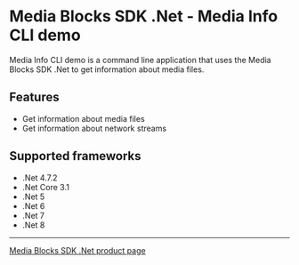 # Media Blocks SDK .Net - Media Info CLI demo

Media Info CLI demo is a command line application that uses the Media Blocks SDK .Net to get information about media files.

## Features

- Get information about media files
- Get information about network streams

## Supported frameworks

- .Net 4.7.2
- .Net Core 3.1
- .Net 5
- .Net 6
- .Net 7
- .Net 8

---

[Media Blocks SDK .Net product page](https://www.visioforge.com/media-blocks-sdk)